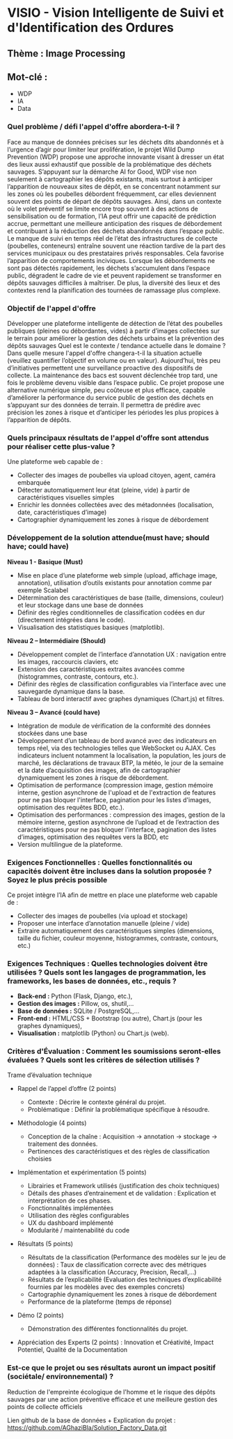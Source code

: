 # VISIO - Vision Intelligente de Suivi et d'Identification des Ordures

## Thème : Image Processing

## Mot-clé :
- WDP
- IA
- Data

### Quel problème / défi l'appel d'offre abordera-t-il ?
Face au manque de données précises sur les déchets dits abandonnés et à l’urgence d’agir pour limiter leur prolifération, le projet Wild Dump Prevention (WDP) propose une approche innovante visant à dresser un état des lieux aussi exhaustif que possible de la problématique des déchets sauvages. S’appuyant sur la démarche AI for Good, WDP vise non seulement à cartographier les dépôts existants, mais surtout à anticiper l’apparition de nouveaux sites de dépôt, en se concentrant notamment sur les zones où les poubelles débordent fréquemment, car elles deviennent souvent des points de départ de dépôts sauvages.
Ainsi, dans un contexte où le volet préventif se limite encore trop souvent à des actions de sensibilisation ou de formation, l’IA peut offrir une capacité de prédiction accrue, permettant une meilleure anticipation des risques de débordement et contribuant à la réduction des déchets abandonnés dans l’espace public.
Le manque de suivi en temps réel de l’état des infrastructures de collecte (poubelles, conteneurs) entraîne souvent une réaction tardive de la part des services municipaux ou des prestataires privés responsables. Cela favorise l’apparition de comportements inciviques.
Lorsque les débordements ne sont pas détectés rapidement, les déchets s’accumulent dans l’espace public, dégradent le cadre de vie et peuvent rapidement se transformer en dépôts sauvages difficiles à maîtriser. De plus, la diversité des lieux et des contextes rend la planification des tournées de ramassage plus complexe.

### Objectif de l'appel d'offre
Développer une plateforme intelligente de détection de l’état des poubelles publiques (pleines ou débordantes, vides) à partir d’images collectées sur le terrain pour améliorer la gestion des déchets urbains et la prévention des dépôts sauvages 
Quel est le contexte /  tendance actuelle dans le domaine ? Dans quelle mesure  l'appel d'offre changera-t-il la situation actuelle (veuillez quantifier l’objectif en volume ou en valeur).
Aujourd’hui, très peu d’initiatives permettent une surveillance proactive des dispositifs de collecte. La maintenance des bacs est souvent déclenchée trop tard, une fois le problème devenu visible dans l’espace public. Ce projet propose une alternative numérique simple, peu coûteuse et plus efficace, capable d’améliorer la performance du service public de gestion des déchets en s’appuyant sur des données de terrain. Il permettra de prédire avec précision les zones à risque et d’anticiper les périodes les plus propices à l’apparition de dépôts.

### Quels principaux résultats de l'appel d'offre sont attendus pour réaliser cette plus-value ?
Une plateforme web capable de :
- Collecter des images de poubelles via upload citoyen, agent, caméra embarquée
- Détecter automatiquement leur état (pleine, vide) à partir de caractéristiques visuelles simples
- Enrichir les données collectées avec des métadonnées (localisation, date, caractéristiques d’image)
- Cartographier dynamiquement les zones à risque de débordement

### Développement de la solution attendue(must have; should have; could have)

**Niveau 1 - Basique (Must)**
- Mise en place d’une plateforme web simple (upload, affichage image, annotation), utilisation d’outils existants pour annotation comme par exemple Scalabel
- Détermination des caractéristiques de base (taille, dimensions, couleur) et leur stockage dans une base de données
- Définir des règles conditionnelles de classification codées en dur (directement intégrées dans le code).
- Visualisation des statistiques basiques (matplotlib).

**Niveau 2 – Intermédiaire (Should)**
- Développement complet de l’interface d’annotation UX : navigation entre les images, raccourcis claviers, etc
- Extension des caractéristiques extraites avancées comme (histogrammes, contraste, contours, etc.).
- Définir des règles de classification configurables via l’interface  avec une sauvegarde dynamique dans la base.
- Tableau de bord interactif avec graphes dynamiques (Chart.js) et filtres.
 
**Niveau 3 – Avancé (could have)**
- Intégration de module de vérification de la conformité des données stockées dans une base
- Développement d’un tableau de bord avancé avec des indicateurs en temps réel, via des technologies telles que WebSocket ou AJAX. Ces indicateurs incluent notamment la localisation, la population, les jours de marché, les déclarations de travaux BTP, la météo, le jour de la semaine et la date d’acquisition des images, afin de cartographier dynamiquement les zones à risque de débordement.
- Optimisation de performance (compression image, gestion mémoire interne, gestion asynchrone de l'upload et de l'extraction de features pour ne pas bloquer l'interface, pagination pour les listes d'images, optimisation des requêtes BDD, etc.).
- Optimisation des performances : compression des images, gestion de la mémoire interne, gestion asynchrone de l’upload et de l’extraction des caractéristiques pour ne pas bloquer l’interface, pagination des listes d’images, optimisation des requêtes vers la BDD, etc
- Version multilingue de la plateforme.

### Exigences Fonctionnelles : Quelles fonctionnalités ou capacités doivent être incluses dans la solution proposée ? Soyez le plus précis possible
Ce projet intègre l’IA afin de mettre en place une plateforme web capable de :
- Collecter des images de poubelles (via upload et stockage)
- Proposer une interface d’annotation manuelle (pleine / vide)
- Extraire automatiquement des caractéristiques simples (dimensions, taille du fichier, couleur moyenne, histogrammes, contraste, contours, etc.)

### Exigences Techniques : Quelles technologies doivent être utilisées ? Quels sont les langages de programmation, les frameworks, les bases de données, etc., requis ?
- **Back-end :** Python (Flask,  Django, etc.),
- **Gestion des images :** Pillow, os, shutil,…
- **Base de données :** SQLite / PostgreSQL,…
- **Front-end :** HTML/CSS + Bootstrap (ou autre), Chart.js (pour les graphes dynamiques),
- **Visualisation :** matplotlib (Python) ou Chart.js (web).

### Critères d'Évaluation : Comment les soumissions seront-elles évaluées ? Quels sont les critères de sélection utilisés ?
Trame d’évaluation technique
- Rappel de l’appel d’offre (2 points)
  - Contexte : Décrire le contexte général du projet.
  - Problématique : Définir la problématique spécifique à résoudre.

- Méthodologie (4 points)
  - Conception de la chaîne : Acquisition → annotation → stockage → traitement des données.
  - Pertinences des caractéristiques et des règles de classification choisies
- Implémentation et expérimentation (5 points)
  - Librairies et Framework utilisés (justification des choix techniques)
  - Détails des phases d’entrainement et de validation : Explication et interprétation de ces phases.
  - Fonctionnalités implémentées
  - Utilisation des règles configurables
  - UX du dashboard implémenté
  - Modularité / maintenabilité du code

- Résultats (5 points)
  - Résultats de la classification (Performance des modèles sur le jeu de données) : Taux de classification correcte avec des métriques adaptées à la classification (Accuracy, Precision, Recall,…)
  - Résultats de l’explicabilité (Evaluation des techniques d’explicabilité fournies par les modèles avec des exemples concrets)
  - Cartographie dynamiquement les zones à risque de débordement
  - Performance de la plateforme (temps de réponse)

- Démo (2 points)
  - Démonstration des différentes fonctionnalités du projet.

- Appréciation des Experts (2 points) : Innovation et Créativité, Impact Potentiel, Qualité de la Documentation

### Est-ce que le projet ou ses résultats auront un impact positif (sociétale/ environnemental) ?
Reduction de l'empreinte écologique de l'homme et le risque des dépôts sauvages par une action préventive efficace et une meilleure gestion des points de collecte officiels

Lien github de la base de données + Explication du projet :
https://github.com/AGhaziBla/Solution_Factory_Data.git 
